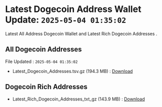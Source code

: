 # Latest Dogecoin Address Wallet Update: `2025-05-04 01:35:02`

Latest All Address Dogecoin Wallet and Latest Rich Dogecoin Addresses .

## All Dogecoin Addresses

File Updated : `2025-05-04 01:35:02`

- Latest_Dogecoin_Addresses.tsv.gz (194.3 MB) : [Download](https://github.com/Pymmdrza/Rich-Address-Wallet/releases/tag/Dogecoin)

## Dogecoin Rich Addresses

- Latest_Rich_Dogecoin_Addresses_txt_gz (143.9 MB) : [Download](https://github.com/Pymmdrza/Rich-Address-Wallet/releases/tag/Dogecoin)
